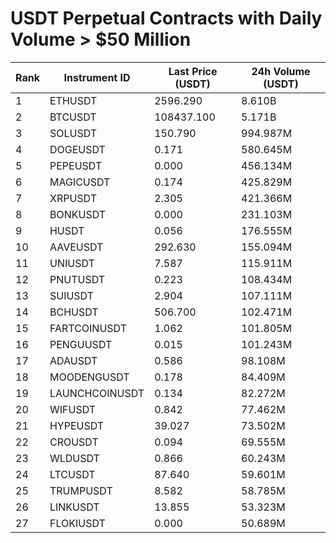 # USDT Perpetual Contracts with Daily Volume > $50 Million

| Rank | Instrument ID | Last Price (USDT) | 24h Volume (USDT) |
|------|---------------|-------------------|-------------------|
| 1 | ETHUSDT | 2596.290 | 8.610B |
| 2 | BTCUSDT | 108437.100 | 5.171B |
| 3 | SOLUSDT | 150.790 | 994.987M |
| 4 | DOGEUSDT | 0.171 | 580.645M |
| 5 | PEPEUSDT | 0.000 | 456.134M |
| 6 | MAGICUSDT | 0.174 | 425.829M |
| 7 | XRPUSDT | 2.305 | 421.366M |
| 8 | BONKUSDT | 0.000 | 231.103M |
| 9 | HUSDT | 0.056 | 176.555M |
| 10 | AAVEUSDT | 292.630 | 155.094M |
| 11 | UNIUSDT | 7.587 | 115.911M |
| 12 | PNUTUSDT | 0.223 | 108.434M |
| 13 | SUIUSDT | 2.904 | 107.111M |
| 14 | BCHUSDT | 506.700 | 102.471M |
| 15 | FARTCOINUSDT | 1.062 | 101.805M |
| 16 | PENGUUSDT | 0.015 | 101.243M |
| 17 | ADAUSDT | 0.586 | 98.108M |
| 18 | MOODENGUSDT | 0.178 | 84.409M |
| 19 | LAUNCHCOINUSDT | 0.134 | 82.272M |
| 20 | WIFUSDT | 0.842 | 77.462M |
| 21 | HYPEUSDT | 39.027 | 73.502M |
| 22 | CROUSDT | 0.094 | 69.555M |
| 23 | WLDUSDT | 0.866 | 60.243M |
| 24 | LTCUSDT | 87.640 | 59.601M |
| 25 | TRUMPUSDT | 8.582 | 58.785M |
| 26 | LINKUSDT | 13.855 | 53.323M |
| 27 | FLOKIUSDT | 0.000 | 50.689M |
